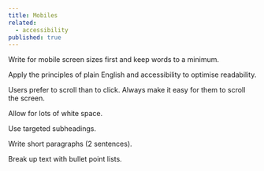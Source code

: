 ```yaml
---
title: Mobiles
related: 
  - accessibility
published: true
---
```


Write for mobile screen sizes first and keep words to a minimum.

Apply the principles of plain English and accessibility to optimise readability.

Users prefer to scroll than to click. Always make it easy for them to scroll the screen.

Allow for lots of white space.

Use targeted subheadings.

Write short paragraphs (2 sentences).

Break up text with bullet point lists.
